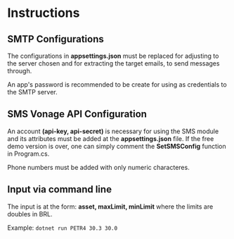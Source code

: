 # Instructions

## SMTP Configurations

The configurations in **appsettings.json** must be replaced for adjusting to the server chosen and for extracting the target emails, to send messages through.

An app's password is recommended to be create for using as credentials to the SMTP server.

## SMS Vonage API Configuration

An account **(api-key, api-secret)** is necessary for using the SMS module and its attributes must be added at the **appsettings.json** file. If the free demo version is over, one can simply comment the **SetSMSConfig** function in Program.cs.

Phone numbers must be added with only numeric characteres.

## Input via command line

The input is at the form: **asset, maxLimit, minLimit** where the limits are doubles in BRL.

Example:
`dotnet run PETR4 30.3 30.0`
